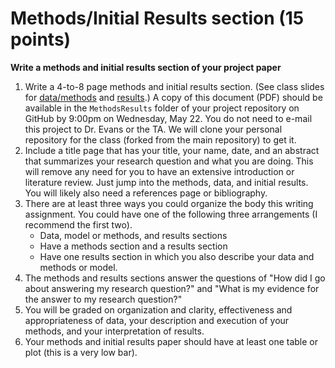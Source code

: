 # Methods/Initial Results section (15 points)

**Write a methods and initial results section of your project paper**

1. Write a 4-to-8 page methods and initial results section. (See class slides for [data/methods](https://github.com/UC-MACSS/persp-research-econ_Spr19/blob/master/Slides/DataSection_slides.pdf) and [results](https://github.com/UC-MACSS/persp-research-econ_Spr19/blob/master/Slides/ResultsSection_slides.pdf).) A copy of this document (PDF) should be available in the `MethodsResults` folder of your project repository on GitHub by 9:00pm on Wednesday, May 22. You do not need to e-mail this project to Dr. Evans or the TA. We will clone your personal repository for the class (forked from the main repository) to get it.
2. Include a title page that has your title, your name, date, and an abstract that summarizes your research question and what you are doing. This will remove any need for you to have an extensive introduction or literature review. Just jump into the methods, data, and initial results. You will likely also need a references page or bibliography.
3. There are at least three ways you could organize the body this writing assignment. You could have one of the following three arrangements (I recommend the first two).
    * Data, model or methods, and results sections
    * Have a methods section and a results section
    * Have one results section in which you also describe your data and methods or model.
4. The methods and results sections answer the questions of "How did I go about answering my research question?" and "What is my evidence for the answer to my research question?"
5. You will be graded on organization and clarity, effectiveness and appropriateness of data, your description and execution of your methods, and your interpretation of results.
6. Your methods and initial results paper should have at least one table or plot (this is a very low bar).
